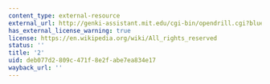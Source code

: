```yaml
---
content_type: external-resource
external_url: http://genki-assistant.mit.edu/cgi-bin/opendrill.cgi?blueprintid=398
has_external_license_warning: true
license: https://en.wikipedia.org/wiki/All_rights_reserved
status: ''
title: '2'
uid: deb077d2-809c-471f-8e2f-abe7ea834e17
wayback_url: ''
---
```

